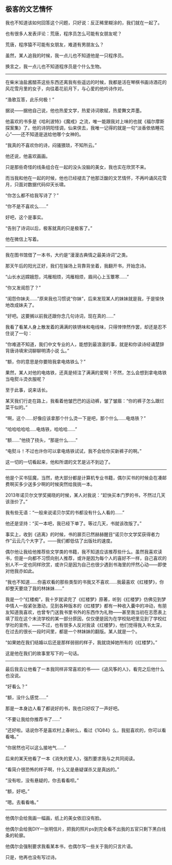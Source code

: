 极客的文艺情怀
---

我也不知道该如何回答这个问题，只好说：反正稀里糊涂的，我们就在一起了。

也有很多人发表评论：荒唐，程序员怎么可能有女朋友呢？

荒唐，程序猿不可能有女朋友，难道有男朋友么？

虽然，某人追我的时候，我一点儿也不知道他是一只程序员。

换言之，我一点儿也不知道程序员是个什么生物。

------

在柴米油盐酱醋茶这些东西还离我有些遥远的时候，我都是活在琴棋书画诗酒花的风花雪月里的女子，向往着花前月下，与心爱的他吟诗作对。

“渔歌互答，此乐何极！”

据说——据他自己说，他也热爱文学，热爱诗词歌赋，热爱舞文弄墨。

他喜欢的书多是《哈利波特》《魔戒》之流，唯一能跟我对上味的也就《福尔摩斯探案集》了。他的诗阴阳怪调，仙来侠去，我唯一记得的就是一句“淡香依依睡花心”——还不知道是送给他哪个女神的。

“我真的不喜欢你的诗，闷骚猥琐，不知所云。”

他还说，他喜欢画画。

只是那些奇怪的线条组合在一起的没头没脑的美女，我也实在欣赏不来。

而当我和他在一起的时候，他也已经褪去了他那泛酸的文艺情怀，不再吟诵风花雪月，只面对数据代码仰天长啸。

“你怎么都不给我写诗了？”

“你不是不喜欢么……”

好吧，这个是事实。

“告别了诗词以后，极客就真的只是极客了。”

他在微信上写着。

------

我在图书馆借了一本书，大约是“漫漫古典情之最美诗词”之类。

那天午后的阳光正好，我们在操场上背靠背坐着，我翻开书，开始念诗。

“山长水远嫦娥怨，鸿雁相烦，鸿雁相烦，眉间心上玉簟寒……”

“你又发闺怨了？”

“闺怨你妹夫……”原来我也习惯说“你妹”，后来发现某人的妹妹就是我，于是愉快地改成妹夫了。

“好吧。这要搁以前我还跟你念几句诗词，现在真的……”

我看了看某人身上散发着的满满的铁锈味和电线味，只得悻悻然作罢，却还是忍不住说了一句：

“你难道不知道，我们中文专业的人，能想到最浪漫的事，就是和你读诗经诵楚辞背唐诗填宋词聊聊明清小说
么。”

“额，你的意思是你要陪我拿电烙铁么？”

果然，某人对他的电烙铁，还真是倾注了满满的爱啊！不然，怎么会想到拿电烙铁当电熨斗烫衣服呢？

至于此事，说来话长。

某天我们行走在路上，我看着他皱巴巴的运动裤，皱了皱眉：“你的裤子怎么跟烂菜干似的。”

“啊，这个……好像应该拿那个什么烫一下是吧，那个什么……电烙铁？”

“哈哈哈哈哈…..电烙铁，哈哈哈……”

“额……”他挠了挠头，“那是什么……”

 “电熨斗！不过也许你可以拿电烙铁试试，我不会给你买新裤子的啊。”

这一切的一切看起来，他和所谓的文艺是沾不到边了。

------

他是个买书狂魔，当然，绝大部分都是计算机专业书籍，偶尔买书的时候会在凑邮费啊买多少送多少啊的时候突然给我挑一本。

2013年诺贝尔文学奖揭晓的时候，某人对我说：“赶快买本门罗的书，不然过几天该涨价了。”

我有些无语：“一般来说诺贝尔奖的书都没有什么人看的……”

他还是坚持：“买一本吧，我已经下单了。等过几天，书就该改版了。”

事实上，收到《逃离》的时候，书的扉页已然赫赫醒目“诺贝尔文学奖获得者力作”云云几个大字了。——我们都低估了出版社的速度。

偶尔他让我给他推荐些文学类的书籍，我不知道应该推荐些什么。虽然我喜欢读书，但是一向都不习惯向别人推荐，或许是因为每个人的喜好不一样，自己喜欢的别人不一定也同样欣赏，或许只是因为自己也很少遇到书海里的怦然心动——即使对他我亦如此。

“我也不知道……你喜欢看的那些类型的书我又不喜欢……我最喜欢《红楼梦》，你却整天要烧了我的林妹妹……”

我是一个“红楼痴”，我十岁就读完了《红楼梦》原著，听到《红楼梦》仿佛见到梦中情人一般紧张激动，见到各种版本的《红楼梦》都有一种收入囊中的冲动，有朋友知道我喜欢，也曾专门送我书里书外的东西作为礼物——甚至我当初在志愿表上填了现在这个末流学校的某一部分原因，仅仅便是因为在学校贴吧里见到了学校红学社的宣传。——不过，也有很多人反对我读《红楼梦》，他们觉得我入书太深，在过去的很长一段时间里，都是一个林妹妹的翻版。某人就是一个。

“如果她在我们结婚以后还是那样弱弱的样子，我就烧掉她所有的《红楼梦》。”

这是他在我们的故事里写下的一句话。

------

最后我去让他看了一本我同样非常喜欢的书——《追风筝的人》，看完之后他什么也没说。

“好看么？”

“额，没什么感觉……”

那是一本身边人看了都说好的书，我也只好叹了一声好吧。

“不要让我给你推荐书了……”

“还好啦。话说你不是喜欢村上春树么，看过《1Q84》么，我挺喜欢的，你可以看看咯。”

“你居然也可以这么接地气……”

后来的某天他看了一本《消失的爱人》，强烈要求我与之共同阅读。

“看简介很恐怖的样子啊，什么又是悬疑谋杀又是真凶的。”

“没有啦，没有悬疑的，你去看看呗。”

“额，好吧。”

“嗯。去看看咯。”

------

他偶尔会给我画一幅画，纸上的美女依旧没有脸。

他偶尔会给我DIY一张明信片，把我的照片ps到完全看不出我的五官只剩下黑白线条的轮廓。

他偶尔会强制要求我看某本书，也偶尔写一些关于我的只言片语。

只是，他再也没有写过诗。